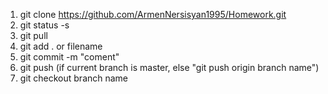 1. git clone https://github.com/ArmenNersisyan1995/Homework.git
2. git status -s
3. git pull 
4. git add . or filename
5. git commit -m "coment"
6. git push (if current branch is master, else "git push origin branch name")
7. git checkout branch name